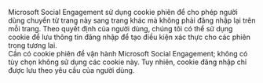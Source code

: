 Microsoft Social Engagement sử dụng cookie phiên để cho phép người dùng chuyển từ trang này sang trang khác mà không phải đăng nhập lại trên mỗi trang. Theo quyết định của người dùng, chúng tôi có thể sử dụng cookie để lưu thông tin đăng nhập để tạo điều kiện xác thực cho các phiên trong tương lai.   
 Cần có cookie phiên để vận hành Microsoft Social Engagement; không có tùy chọn không sử dụng các cookie này. Tuy nhiên, cookie đăng nhập chỉ được lưu theo yêu cầu của người dùng.